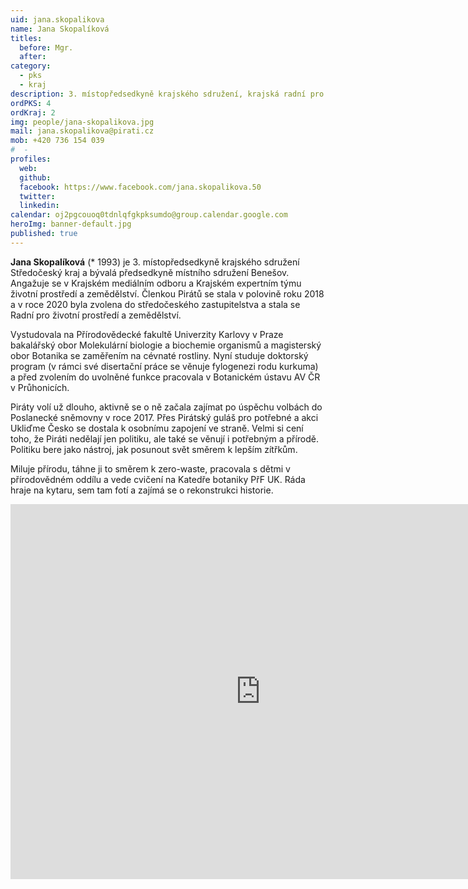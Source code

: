 ```yaml
---
uid: jana.skopalikova
name: Jana Skopalíková
titles:
  before: Mgr.
  after: 
category:
  - pks
  - kraj
description: 3. místopředsedkyně krajského sdružení, krajská radní pro životní prostřední a zemědělství
ordPKS: 4
ordKraj: 2
img: people/jana-skopalikova.jpg
mail: jana.skopalikova@pirati.cz
mob: +420 736 154 039
#  - 
profiles:
  web:
  github:
  facebook: https://www.facebook.com/jana.skopalikova.50
  twitter:
  linkedin:
calendar: oj2pgcouoq0tdnlqfgkpksumdo@group.calendar.google.com
heroImg: banner-default.jpg
published: true
---
```


**Jana Skopalíková** (* 1993) je 3. místopředsedkyně krajského sdružení Středočeský kraj a bývalá předsedkyně místního sdružení Benešov. Angažuje se v Krajském mediálním odboru a Krajském expertním týmu životní prostředí a zemědělství. Členkou Pirátů se stala v polovině roku 2018 a v roce 2020 byla zvolena do středočeského zastupitelstva a stala se Radní pro životní prostředí a zemědělství.

Vystudovala na Přírodovědecké fakultě Univerzity Karlovy v Praze bakalářský obor Molekulární biologie a biochemie organismů a magisterský obor Botanika se zaměřením na cévnaté rostliny. Nyní studuje doktorský program (v rámci své disertační práce se věnuje fylogenezi rodu kurkuma) a před zvolením do uvolněné funkce pracovala v Botanickém ústavu AV ČR v Průhonicích.

Piráty volí už dlouho, aktivně se o ně začala zajímat po úspěchu volbách do Poslanecké sněmovny v roce 2017. Přes Pirátský guláš pro potřebné a akci Ukliďme Česko se dostala k osobnímu zapojení ve straně. Velmi si cení toho, že Piráti nedělají jen politiku, ale také se věnují i potřebným a přírodě. Politiku bere jako nástroj, jak posunout svět směrem k lepším zítřkům.

Miluje přírodu, táhne ji to směrem k zero-waste, pracovala s dětmi v přírodovědném oddílu a vede cvičení na Katedře botaniky PřF UK. Ráda hraje na kytaru, sem tam fotí a zajímá se o rekonstrukci historie.

<iframe src="https://calendar.google.com/calendar/embed?src=oj2pgcouoq0tdnlqfgkpksumdo%40group.calendar.google.com&ctz=Europe%2FPrague" style="border: 0" width="800" height="600" frameborder="0" scrolling="no"></iframe>
